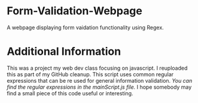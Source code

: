 # Form-Validation-Webpage
A webpage displaying form vaidation functionality using Regex.

# Additional Information
This was a project my web dev class focusing on javascript. I reuploaded this as part of my GitHub cleanup. 
This script uses common regular expressions that can be re used for general information validation. *You can find the regular expressions in the mainScript.js file.*
I hope somebody may find a small piece of this code useful or interesting.

